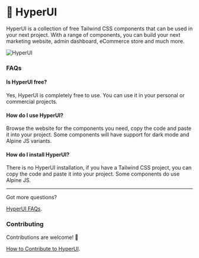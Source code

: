 # 🚀 HyperUI

HyperUI is a collection of free Tailwind CSS components that can be used in your next project. With a range of components, you can build your next marketing website, admin dashboard, eCommerce store and much more.

![HyperUI](https://hyperui.dev/og.jpg)

### FAQs

#### Is HyperUI free?

Yes, HyperUI is completely free to use. You can use it in your personal or commercial projects.

#### How do I use HyperUI?

Browse the website for the components you need, copy the code and paste it into your project. Some components will have support for dark mode and Alpine JS variants.

#### How do I install HyperUI?

There is no HyperUI installation, if you have a Tailwind CSS project, you can copy the code and paste it into your project. Some components do use Alpine JS.

---

Got more questions?

[HyperUI FAQs](https://www.hyperui.dev/about/faqs).

### Contributing

Contributions are welcome! 👋

[How to Contribute to HyperUI](https://www.hyperui.dev/blog/how-to-contribute).

